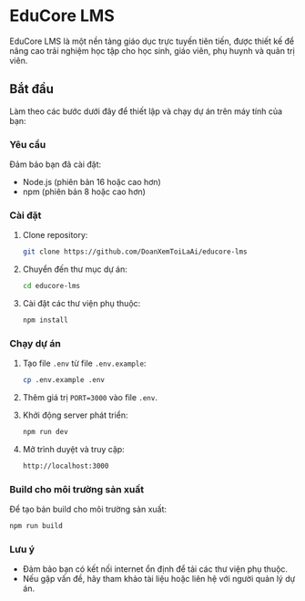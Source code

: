 # EduCore LMS

EduCore LMS là một nền tảng giáo dục trực tuyến tiên tiến, được thiết kế để nâng cao trải nghiệm học tập cho học sinh, giáo viên, phụ huynh và quản trị viên.

## Bắt đầu

Làm theo các bước dưới đây để thiết lập và chạy dự án trên máy tính của bạn:

### Yêu cầu

Đảm bảo bạn đã cài đặt:

- Node.js (phiên bản 16 hoặc cao hơn)
- npm (phiên bản 8 hoặc cao hơn)

### Cài đặt

1. Clone repository:

   ```bash
   git clone https://github.com/DoanXemToiLaAi/educore-lms
   ```

2. Chuyển đến thư mục dự án:

   ```bash
   cd educore-lms
   ```

3. Cài đặt các thư viện phụ thuộc:

   ```bash
   npm install
   ```

### Chạy dự án

1. Tạo file `.env` từ file `.env.example`:

   ```bash
   cp .env.example .env
   ```

2. Thêm giá trị `PORT=3000` vào file `.env`.

3. Khởi động server phát triển:

   ```bash
   npm run dev
   ```

4. Mở trình duyệt và truy cập:

   ```bash
   http://localhost:3000
   ```

### Build cho môi trường sản xuất

Để tạo bản build cho môi trường sản xuất:

   ```bash
   npm run build
   ```

### Lưu ý

- Đảm bảo bạn có kết nối internet ổn định để tải các thư viện phụ thuộc.
- Nếu gặp vấn đề, hãy tham khảo tài liệu hoặc liên hệ với người quản lý dự án.
